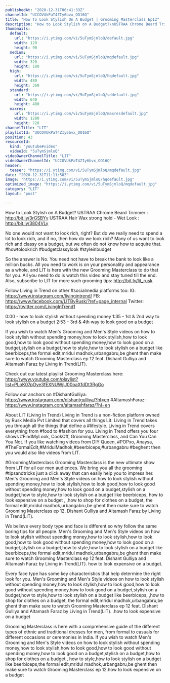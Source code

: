 ```yaml
---
publishedAt: "2020-12-31T06:41:33Z"
channelId: "UCCOVUkPaT4ZIy6bvx_OO16Q"
title: "How To Look Stylish On A Budget | Grooming Masterclass Ep12"
description: "How to Look Stylish on A Budget?\nUSTRAA Chrome Beard Trimmer :  http://bit.ly/3rGSBYv\nUSTRAA Hair Wax strong hold - Wet Look :  http://bit.ly/3804VLy\n\nNo one would not want to look rich, right? But do we really need to spend a lot to look rich, and if no, then how do we look rich? Many of us want to look rich and classy on a budget, but we often do not know how to acquire that. #howtolookrich #budgetclassylook #styleinbudget\n\nSo the answer is No. You need not have to break the bank to look like a million bucks. All you need to work is on your personality and appearance as a whole, and LIT is here with the new Grooming Masterclass to do that for you. All you need to do is watch this video and stay tuned till the end. Also, subscribe to LIT for more such grooming tips: http://bit.ly/lit_rusk\n\nFollow Living in Trend on other #socialmedia platforms too:\nIG: https://www.instagram.com/livingintrend/\nFB: https://www.facebook.com/LITByRusk/?ref=page_internal \nTwitter: https://twitter.com/LivingInTrend1\n\n0:00 - how to look stylish without spending money\n1:35 - 1st & 2nd way to look stylish on a budget\n2:53 - 3rd & 4th way to look good on a budget\n\nIf you wish to watch Men's Grooming and Men's Style videos on how to look stylish without spending money,how to look stylish,how to look good,how to look good without spending money,how to look good on a budget,stylish on a budget,how to style,how to look stylish on a budget like beerbiceps,the formal edit,mridul madhok,urbangabru,be ghent then make sure to watch Grooming Masterclass ep 12 feat. Dishant Gulliya and Altamash Faraz by Living in Trend(LIT).\n\nCheck out our latest playlist Grooming Masterclass here: https://www.youtube.com/playlist?list=PLoK07pOye3fEXNUWjlJ00oaXfdDt3RgGo\n\nFollow our anchors on\n#DishantGulliya: https://www.instagram.com/dishantgulliya/?hl=en\n#AltamashFaraz: https://www.instagram.com/altamashfaraz/?hl=en\n\nAbout LIT (Living In Trend)\nLiving in Trend is a non-fiction platform owned by Rusk Media Pvt Limited that covers all things Lit. Living in Trend takes you through all the things that define a #lifestyle. Living in Trend covers everything from #food to #fashion for you. Living in Trend offers you four shows #FindMyLook, CookOff, Grooming Masterclass, and Can You Can You Not. If you like watching videos from DIY Queen, #POPxo, Anaysa, #TheFormalEdit,#MridulMadhok,#beerbiceps,#urbangabru #beghent then you would also like videos from LIT. \n\n#GroomingMasterclass\nGrooming Masterclass is the new ultimate show from LIT for all our men audiences. We bring you all the grooming #tipsandtricks just a click away that can easily help you to impress her. Men's Grooming and Men's Style videos on how to look stylish without spending money,how to look stylish,how to look good,how to look good without spending money,how to look good on a budget,stylish on a budget,how to style,how to look stylish on a budget like beerbiceps, how to look expensive on a budget , ,how to shop for clothes on a budget, the formal edit,mridul madhok,urbangabru,be ghent then make sure to watch Grooming Masterclass ep 12. Dishant Gulliya and Altamash Faraz by Living in Trend(LIT).\n\nWe believe every body type and face is different so why follow the same boring tips for all people. Men's Grooming and Men's Style videos on how to look stylish without spending money,how to look stylish,how to look good,how to look good without spending money,how to look good on a budget,stylish on a budget,how to style,how to look stylish on a budget like beerbiceps,the formal edit,mridul madhok,urbangabru,be ghent then make sure to watch Grooming Masterclass ep 12 feat. Dishant Gulliya and Altamash Faraz by Living in Trend(LIT). how to look expensive on a budget.\n\nEvery face type has some key characteristics that help determine the right look for you. Men's Grooming and Men's Style videos on how to look stylish without spending money,how to look stylish,how to look good,how to look good without spending money,how to look good on a budget,stylish on a budget,how to style,how to look stylish on a budget like beerbiceps, ,how to shop for clothes on a budget, the formal edit,mridul madhok,urbangabru,be ghent then make sure to watch Grooming Masterclass ep 12 feat. Dishant Gulliya and Altamash Faraz by Living in Trend(LIT). .how to look expensive on a budget\n\nGrooming Masterclass is here with a comprehensive guide of the different types of ethnic and traditional dresses for men, from formal to casuals for different occasions or ceremonies in India. If you wish to watch Men's Grooming and Men's Style videos on how to look stylish without spending money,how to look stylish,how to look good,how to look good without spending money,how to look good on a budget,stylish on a budget,how to shop for clothes on a budget , how to style,how to look stylish on a budget like beerbiceps,the formal edit,mridul madhok,urbangabru,be ghent then make sure to watch Grooming Masterclass ep 12.how to look expensive on a budget"
thumbnails:
  default:
    url: "https://i.ytimg.com/vi/5uTymSjmloQ/default.jpg"
    width: 120
    height: 90
  medium:
    url: "https://i.ytimg.com/vi/5uTymSjmloQ/mqdefault.jpg"
    width: 320
    height: 180
  high:
    url: "https://i.ytimg.com/vi/5uTymSjmloQ/hqdefault.jpg"
    width: 480
    height: 360
  standard:
    url: "https://i.ytimg.com/vi/5uTymSjmloQ/sddefault.jpg"
    width: 640
    height: 480
  maxres:
    url: "https://i.ytimg.com/vi/5uTymSjmloQ/maxresdefault.jpg"
    width: 1280
    height: 720
channelTitle: "LIT"
playlistId: "UUCOVUkPaT4ZIy6bvx_OO16Q"
position: 43
resourceId:
  kind: "youtube#video"
  videoId: "5uTymSjmloQ"
videoOwnerChannelTitle: "LIT"
videoOwnerChannelId: "UCCOVUkPaT4ZIy6bvx_OO16Q"
header:
  teaser: "https://i.ytimg.com/vi/5uTymSjmloQ/mqdefault.jpg"
date: "2020-12-31T11:11:50Z"
image: "https://i.ytimg.com/vi/5uTymSjmloQ/hqdefault.jpg"
optimized_image: "https://i.ytimg.com/vi/5uTymSjmloQ/mqdefault.jpg"
category: "LIT"
layout: "post"

---
```

How to Look Stylish on A Budget?
USTRAA Chrome Beard Trimmer :  http://bit.ly/3rGSBYv
USTRAA Hair Wax strong hold - Wet Look :  http://bit.ly/3804VLy

No one would not want to look rich, right? But do we really need to spend a lot to look rich, and if no, then how do we look rich? Many of us want to look rich and classy on a budget, but we often do not know how to acquire that. #howtolookrich #budgetclassylook #styleinbudget

So the answer is No. You need not have to break the bank to look like a million bucks. All you need to work is on your personality and appearance as a whole, and LIT is here with the new Grooming Masterclass to do that for you. All you need to do is watch this video and stay tuned till the end. Also, subscribe to LIT for more such grooming tips: http://bit.ly/lit_rusk

Follow Living in Trend on other #socialmedia platforms too:
IG: https://www.instagram.com/livingintrend/
FB: https://www.facebook.com/LITByRusk/?ref=page_internal 
Twitter: https://twitter.com/LivingInTrend1

0:00 - how to look stylish without spending money
1:35 - 1st & 2nd way to look stylish on a budget
2:53 - 3rd & 4th way to look good on a budget

If you wish to watch Men's Grooming and Men's Style videos on how to look stylish without spending money,how to look stylish,how to look good,how to look good without spending money,how to look good on a budget,stylish on a budget,how to style,how to look stylish on a budget like beerbiceps,the formal edit,mridul madhok,urbangabru,be ghent then make sure to watch Grooming Masterclass ep 12 feat. Dishant Gulliya and Altamash Faraz by Living in Trend(LIT).

Check out our latest playlist Grooming Masterclass here: https://www.youtube.com/playlist?list=PLoK07pOye3fEXNUWjlJ00oaXfdDt3RgGo

Follow our anchors on
#DishantGulliya: https://www.instagram.com/dishantgulliya/?hl=en
#AltamashFaraz: https://www.instagram.com/altamashfaraz/?hl=en

About LIT (Living In Trend)
Living in Trend is a non-fiction platform owned by Rusk Media Pvt Limited that covers all things Lit. Living in Trend takes you through all the things that define a #lifestyle. Living in Trend covers everything from #food to #fashion for you. Living in Trend offers you four shows #FindMyLook, CookOff, Grooming Masterclass, and Can You Can You Not. If you like watching videos from DIY Queen, #POPxo, Anaysa, #TheFormalEdit,#MridulMadhok,#beerbiceps,#urbangabru #beghent then you would also like videos from LIT. 

#GroomingMasterclass
Grooming Masterclass is the new ultimate show from LIT for all our men audiences. We bring you all the grooming #tipsandtricks just a click away that can easily help you to impress her. Men's Grooming and Men's Style videos on how to look stylish without spending money,how to look stylish,how to look good,how to look good without spending money,how to look good on a budget,stylish on a budget,how to style,how to look stylish on a budget like beerbiceps, how to look expensive on a budget , ,how to shop for clothes on a budget, the formal edit,mridul madhok,urbangabru,be ghent then make sure to watch Grooming Masterclass ep 12. Dishant Gulliya and Altamash Faraz by Living in Trend(LIT).

We believe every body type and face is different so why follow the same boring tips for all people. Men's Grooming and Men's Style videos on how to look stylish without spending money,how to look stylish,how to look good,how to look good without spending money,how to look good on a budget,stylish on a budget,how to style,how to look stylish on a budget like beerbiceps,the formal edit,mridul madhok,urbangabru,be ghent then make sure to watch Grooming Masterclass ep 12 feat. Dishant Gulliya and Altamash Faraz by Living in Trend(LIT). how to look expensive on a budget.

Every face type has some key characteristics that help determine the right look for you. Men's Grooming and Men's Style videos on how to look stylish without spending money,how to look stylish,how to look good,how to look good without spending money,how to look good on a budget,stylish on a budget,how to style,how to look stylish on a budget like beerbiceps, ,how to shop for clothes on a budget, the formal edit,mridul madhok,urbangabru,be ghent then make sure to watch Grooming Masterclass ep 12 feat. Dishant Gulliya and Altamash Faraz by Living in Trend(LIT). .how to look expensive on a budget

Grooming Masterclass is here with a comprehensive guide of the different types of ethnic and traditional dresses for men, from formal to casuals for different occasions or ceremonies in India. If you wish to watch Men's Grooming and Men's Style videos on how to look stylish without spending money,how to look stylish,how to look good,how to look good without spending money,how to look good on a budget,stylish on a budget,how to shop for clothes on a budget , how to style,how to look stylish on a budget like beerbiceps,the formal edit,mridul madhok,urbangabru,be ghent then make sure to watch Grooming Masterclass ep 12.how to look expensive on a budget